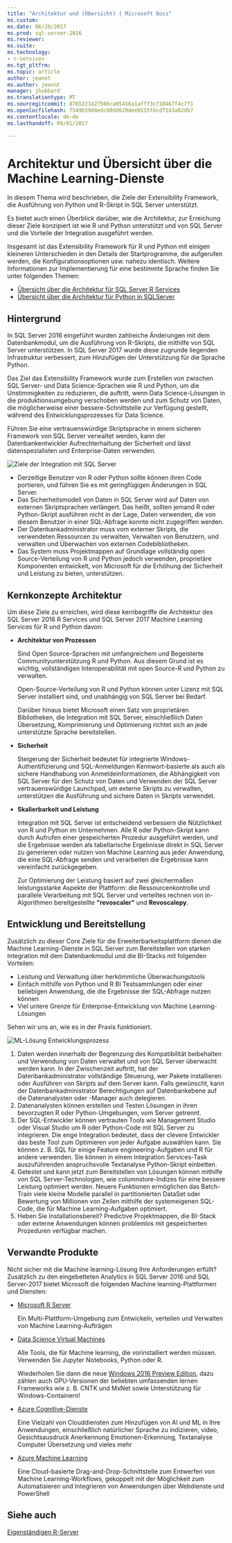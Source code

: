 ```yaml
---
title: "Architektur und (Übersicht) | Microsoft Docs"
ms.custom: 
ms.date: 06/20/2017
ms.prod: sql-server-2016
ms.reviewer: 
ms.suite: 
ms.technology:
- r-services
ms.tgt_pltfrm: 
ms.topic: article
author: jeannt
ms.author: jeannt
manager: jhubbard
ms.translationtype: MT
ms.sourcegitcommit: 876522142756bca05416a1afff3cf10467f4c7f1
ms.openlocfilehash: 7549b59d4edc00dd620deeb515f6cd7143a62db7
ms.contentlocale: de-de
ms.lasthandoff: 09/01/2017

---
```


# <a name="architecture-and-overview-of-machine-learning-services"></a>Architektur und Übersicht über die Machine Learning-Dienste

In diesem Thema wird beschrieben, die Ziele der Extensibility Framework, die Ausführung von Python und R-Skript in SQL Server unterstützt.

Es bietet auch einen Überblick darüber, wie die Architektur, zur Erreichung dieser Ziele konzipiert ist wie R und Python unterstützt und von SQL Server und die Vorteile der Integration ausgeführt werden.

Insgesamt ist das Extensibility Framework für R und Python mit einigen kleineren Unterschieden in den Details der Startprogramme, die aufgerufen werden, die Konfigurationsoptionen usw. nahezu identisch. Weitere Informationen zur Implementierung für eine bestimmte Sprache finden Sie unter folgenden Themen:

- [Übersicht über die Architektur für SQL Server R Services](r/architecture-overview-sql-server-r.md)
- [Übersicht über die Architektur für Python in SQLServer](python/architecture-overview-sql-server-python.md)


## <a name="background"></a>Hintergrund

In SQL Server 2016 eingeführt wurden zahlreiche Änderungen mit dem Datenbankmodul, um die Ausführung von R-Skripts, die mithilfe von SQL Server unterstützen. In SQL Server 2017 wurde diese zugrunde liegenden Infrastruktur verbessert, zum Hinzufügen der Unterstützung für die Sprache Python.

Das Ziel das Extensibility Framework wurde zum Erstellen von zwischen SQL Server- und Data Science-Sprachen wie R und Python, um die Unstimmigkeiten zu reduzieren, die auftritt, wenn Data Science-Lösungen in die produktionsumgebung verschoben werden und zum Schutz von Daten, die möglicherweise einer bessere-Schnittstelle zur Verfügung gestellt, während des Entwicklungsprozesses für Data Science.

Führen Sie eine vertrauenswürdige Skriptsprache in einem sicheren Framework von SQL Server verwaltet werden, kann der Datenbankentwickler Aufrechterhaltung der Sicherheit und lässt datenspezialisten und Enterprise-Daten verwenden.

  ![Ziele der Integration mit SQL Server](media/ml-service-value-add.png "Machine Learning Services Wert hinzufügen")

- Derzeitige Benutzer von R oder Python sollte können ihren Code portieren, und führen Sie es mit geringfügigen Änderungen in SQL Server.
- Das Sicherheitsmodell von Daten in SQL Server wird auf Daten von externen Skriptsprachen verlängert. Das heißt, sollten jemand R oder Python-Skript ausführen nicht in der Lage, Daten verwenden, die von diesem Benutzer in einer SQL-Abfrage konnte nicht zugegriffen werden.
- Der Datenbankadministrator muss vom externer Skripts, die verwendeten Ressourcen zu verwalten, Verwalten von Benutzern, und verwalten und Überwachen von externen Codebibliotheken.
- Das System muss Projektmappen auf Grundlage vollständig open Source-Verteilung von R und Python jedoch verwenden, proprietäre Komponenten entwickelt, von Microsoft für die Erhöhung der Sicherheit und Leistung zu bieten, unterstützen.

## <a name="architecture-core-concepts"></a>Kernkonzepte Architektur

Um diese Ziele zu erreichen, wird diese kernbegriffe die Architektur des SQL Server 2016 R Services und SQL Server 2017 Machine Learning Services für R und Python davon:

+ **Architektur von Prozessen**

  Sind Open Source-Sprachen mit umfangreichem und Begeisterte Communityunterstützung R und Python. Aus diesem Grund ist es wichtig, vollständigen Interoperabilität mit open Source-R und Python zu verwalten.

  Open-Source-Verteilung von R und Python können unter Lizenz mit SQL Server installiert sind, und unabhängig von SQL Server bei Bedarf.

   Darüber hinaus bietet Microsoft einen Satz von proprietären Bibliotheken, die Integration mit SQL Server, einschließlich Daten Übersetzung, Komprimierung und Optimierung richtet sich an jede unterstützte Sprache bereitstellen.

+ **Sicherheit**

   Steigerung der Sicherheit bedeutet für integrierte Windows-Authentifizierung und SQL-Anmeldungen Kennwort-basierte als auch als sichere Handhabung von Anmeldeinformationen, die Abhängigkeit von SQL Server für den Schutz von Daten und Verwenden der SQL Server vertrauenswürdige Launchpad, um externe Skripts zu verwalten, unterstützen die Ausführung und sichere Daten in Skripts verwendet.

+ **Skalierbarkeit und Leistung**

  Integration mit SQL Server ist entscheidend verbessern die Nützlichkeit von R und Python im Unternehmen. Alle R oder Python-Skript kann durch Aufrufen einer gespeicherten Prozedur ausgeführt werden, und die Ergebnisse werden als tabellarische Ergebnisse direkt in SQL Server zu generieren oder nutzen von Machine Learning aus jeder Anwendung, die eine SQL-Abfrage senden und verarbeiten die Ergebnisse kann vereinfacht zurückgegeben.

  Zur Optimierung der Leistung basiert auf zwei gleichermaßen leistungsstarke Aspekte der Plattform: die Ressourcenkontrolle und parallele Verarbeitung mit SQL Server und verteiltes rechnen von in-Algorithmen bereitgestellte **"revoscaler"** und **Revoscalepy**.


## <a name="solution-development-and-deployment"></a>Entwicklung und Bereitstellung

Zusätzlich zu dieser Core Ziele für die Erweiterbarkeitsplattform dienen die Machine Learning-Dienste in SQL Server zum Bereitstellen von starken Integration mit dem Datenbankmodul und die BI-Stacks mit folgenden Vorteilen:

+ Leistung und Verwaltung über herkömmliche Überwachungstools
+ Einfach mithilfe von Python und R BI Testsammlungen oder einer beliebigen Anwendung, die die Ergebnisse der SQL-Abfrage nutzen können
+ Viel untere Grenze für Enterprise-Entwicklung von Machine Learning-Lösungen

Sehen wir uns an, wie es in der Praxis funktioniert.

  ![ML-Lösung Entwicklungsprozess](media/ml-solution-development-process.png "entwickeln und Bereitstellen von Machine Learning-Dienste verwenden")

1. Daten werden innerhalb der Begrenzung des Kompatibilität beibehalten und Verwendung von Daten verwaltet und von SQL Server überwacht werden kann. In der Zwischenzeit auftritt, hat der Datenbankadministrator vollständige Steuerung, wer Pakete installieren oder Ausführen von Skripts auf dem Server kann. Falls gewünscht, kann der Datenbankadministrator Berechtigungen auf Datenbankebene auf die Datenanalysten oder -Manager auch delegieren.
2. Datenanalysten können erstellen und Testen Lösungen in ihren bevorzugten R oder Python-Umgebungen, vom Server getrennt.
3. Der SQL-Entwickler können vertrauten Tools wie Management Studio oder Visual Studio um R oder Python-Code mit SQL Server zu integrieren. Die enge Integration bedeutet, dass der clevere Entwickler das beste Tool zum Optimieren von jeder Aufgabe auswählen kann. Sie können z. B. SQL für einige Feature engineering-Aufgaben und R für andere verwenden. Sie können in einem Integration Services-Task auszuführenden anspruchsvolle Textanalyse Python-Skript einbetten.
4. Getestet und kann jetzt zum Bereitstellen von Lösungen können mithilfe von SQL Server-Technologien, wie columnstore-Indizes für eine bessere Leistung optimiert werden. Neuere Funktionen ermöglichen das Batch-Train viele kleine Modelle parallel in partitionierten DataSet oder Bewertung von Millionen von Zeilen mithilfe der systemeigenen SQL-Code, die für Machine Learning-Aufgaben optimiert.
5. Heben Sie Installationsbereit? Predictive Projektmappen, die BI-Stack oder externe Anwendungen können problemlos mit gespeicherten Prozeduren verfügbar machen.

## <a name="related-products"></a>Verwandte Produkte

Nicht sicher mit die Machine learning-Lösung Ihre Anforderungen erfüllt? Zusätzlich zu den eingebetteten Analytics in SQL Server 2016 und SQL Server-2017 bietet Microsoft die folgenden Machine learning-Plattformen und Diensten:

+ [Microsoft R Server](https://msdn.microsoft.com/microsoft-r/rserver)

  Ein Multi-Plattform-Umgebung zum Entwickeln, verteilen und Verwalten von Machine Learning-Aufträgen
+ [Data Science Virtual Machines](https://docs.microsoft.com/azure/machine-learning/machine-learning-data-science-virtual-machine-overview)

  Alle Tools, die für Machine learning, die vorinstalliert werden müssen. Verwenden Sie Jupyter Notebooks, Python oder R.
  
  Wiederholen Sie dann die neue [Windows 2016 Preview Edition](http://aka.ms/dsvm/win2016), dazu zählen auch GPU-Versionen der beliebten umfassenden lernen Frameworks wie z. B. CNTK und MxNet sowie Unterstützung für Windows-Containern!
+ [Azure Cognitive-Dienste](https://azure.microsoft.com/services/cognitive-services/)

  Eine Vielzahl von Clouddiensten zum Hinzufügen von AI und ML in Ihre Anwendungen, einschließlich natürlicher Sprache zu indizieren, video, Gesichtsausdruck Anerkennung Emotionen-Erkennung, Textanalyse Computer Übersetzung und vieles mehr
+ [Azure Machine Learning](https://azure.microsoft.com/services/machine-learning/)

  Eine Cloud-basierte Drag-and-Drop-Schnittstelle zum Entwerfen von Machine Learning-Workflows, gekoppelt mit der Möglichkeit zum Automatisieren und Integrieren von Anwendungen über Webdienste und PowerShell

## <a name="see-also"></a>Siehe auch

[Eigenständigen R-Server](https://docs.microsoft.com/sql/advanced-analytics/r/r-server-standalone)

